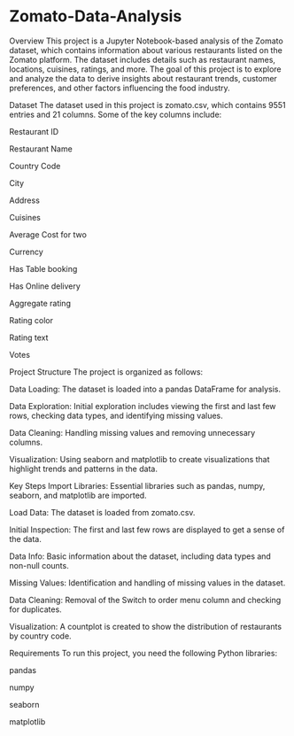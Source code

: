 # Zomato-Data-Analysis

Overview
This project is a Jupyter Notebook-based analysis of the Zomato dataset, which contains information about various restaurants listed on the Zomato platform. The dataset includes details such as restaurant names, locations, cuisines, ratings, and more. The goal of this project is to explore and analyze the data to derive insights about restaurant trends, customer preferences, and other factors influencing the food industry.

Dataset
The dataset used in this project is zomato.csv, which contains 9551 entries and 21 columns. Some of the key columns include:

Restaurant ID

Restaurant Name

Country Code

City

Address

Cuisines

Average Cost for two

Currency

Has Table booking

Has Online delivery

Aggregate rating

Rating color

Rating text

Votes

Project Structure
The project is organized as follows:

Data Loading: The dataset is loaded into a pandas DataFrame for analysis.

Data Exploration: Initial exploration includes viewing the first and last few rows, checking data types, and identifying missing values.

Data Cleaning: Handling missing values and removing unnecessary columns.

Visualization: Using seaborn and matplotlib to create visualizations that highlight trends and patterns in the data.

Key Steps
Import Libraries: Essential libraries such as pandas, numpy, seaborn, and matplotlib are imported.

Load Data: The dataset is loaded from zomato.csv.

Initial Inspection: The first and last few rows are displayed to get a sense of the data.

Data Info: Basic information about the dataset, including data types and non-null counts.

Missing Values: Identification and handling of missing values in the dataset.

Data Cleaning: Removal of the Switch to order menu column and checking for duplicates.

Visualization: A countplot is created to show the distribution of restaurants by country code.

Requirements
To run this project, you need the following Python libraries:

pandas

numpy

seaborn

matplotlib
